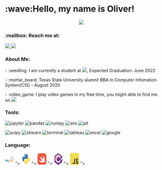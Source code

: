 <h1>:wave:Hello, my name is Oliver!</h1>
<div id="header" align="center">
    <img src="https://media.giphy.com/media/M9gbBd9nbDrOTu1Mqx/giphy.gif"width="150">
</div>

<h3>:mailbox: Reach me at:</h3>

<div id="badge">
    <a href = "www.linkedin.com/in/oliver-ton">
         <img src="https://img.shields.io/badge/LinkedIn-blue?logo=linkedin&logoColor=white">
    </a>
    <a href= mailto: oliver.ton75@gmail.com>
        <img src="https://img.shields.io/badge/Gmail-D14836?logo=gmail&logoColor=white">
    </a>
</div>

<h3 align="left"> About Me: </h3>
<p>
- :seedling: I am currently a student at <a href ="https://codeup.com"><img src="https://img.shields.io/badge/Codeup-green?logo=Codeup&logoColor=white"></a>, Expected Graduation: June 2022
</p>
<p>
- :mortar_board: Texas State University alumni! BBA in Computer Infomation System(CIS) - August 2020
</p>
<p>
- :video_game: I play video games in my free time, you might able to find me on <img src="https://img.shields.io/badge/Steam-blue?logo=Steam&logoColor=white">
</p>

<h3 align="left">Tools:</h3>

![jupyter](https://img.shields.io/badge/-Jupyter_Lab-5F5B8F?style=for-the-badge&logo=jupyter&logoColor=orange) 
![pandas](https://img.shields.io/badge/-Pandas-purple?style=for-the-badge&logo=pandas&logoColor=white) 
![numpy](https://img.shields.io/badge/-NumPy-5F5B8F?style=for-the-badge&logo=numpy&logoColor=D4EFEB) 
![sns](https://img.shields.io/badge/-Seaborn-5F5B8F?style=for-the-badge&logo=github&logoColor=D4EFEB) 
![plt](https://img.shields.io/badge/-Matplotlib-5F5B8F?style=for-the-badge&logo=github&logoColor=D4EFEB)

![scipy](https://img.shields.io/badge/-SciPy-5F5B8F?style=for-the-badge&logo=scipy&logoColor=white) 
![sklearn](https://img.shields.io/badge/-SciKit--Learn-5F5B8F?style=for-the-badge&logo=scikit-learn&logoColor=white) ![terminal](https://img.shields.io/badge/-Terminal-black?style=for-the-badge&logo=apple&logoColor=white) ![tableau](https://img.shields.io/badge/-Tableau-blue?style=for-the-badge&logo=tableau&logoColor=white) ![excel](https://img.shields.io/badge/-Excel-green?style=for-the-badge&logo=microsoft-excel&logoColor=white) ![google](https://img.shields.io/badge/-Google_Sheets-darkgreen?style=for-the-badge&logo=googlesheets&logoColor=white)  

<h3 align="left">Language:</h3>
<div>
    <img src="https://github.com/devicons/devicon/blob/master/icons/mysql/mysql-original-wordmark.svg" title="MySQL"  alt="MySQL" width="30" height="40"/>&nbsp;">
    <img src="https://github.com/devicons/devicon/blob/master/icons/python/python-original.svg" title="Python" alt="Python" width="30" height="40"/>&nbsp;">
    <img src="https://github.com/devicons/devicon/blob/master/icons/swift/swift-original.svg" title="Swift" alt="Swift" width="30" height="40"/>&nbsp;">
    <img src="https://github.com/devicons/devicon/blob/master/icons/csharp/csharp-original.svg" title="C#" alt="C#" width="30" height="40"/>&nbsp;">
    <img src="https://github.com/devicons/devicon/blob/master/icons/javascript/javascript-original.svg" title="JavaScript" alt="JavaScript" width="30" height="40"/>&nbsp;">
</div>